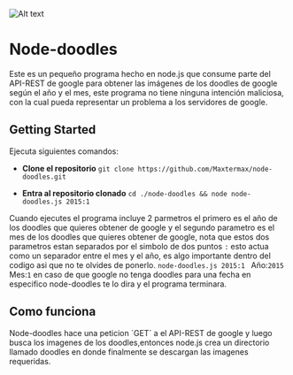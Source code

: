 ![Alt text]( http://lh5.ggpht.com/VJ551nPgKjFzhZ3Q9-ukMBJHhuQ-jSzj6ZC_WkmTsBD3vANXAevxTa0-JTnruWx4l3xTLjj8TTQJ4MgHPgYzf01zmhoO8CcUgR_LA3IehQ "doodle 2015")

Node-doodles
============
 Este es un pequeño programa hecho en node.js que consume parte del API-REST de google para obtener las imágenes de los doodles de google según el año y el mes, este programa no tiene ninguna intención maliciosa, con la cual pueda representar un problema a los servidores de google.

## Getting Started
Ejecuta siguientes comandos:

* **Clone el repositorio** 
`git clone https://github.com/Maxtermax/node-doodles.git`

* **Entra al repositorio clonado** 
`cd ./node-doodles && node node-doodles.js 2015:1 `

Cuando ejecutes el programa incluye 2 parmetros el primero es el año de los doodles que quieres obtener de google 
y el segundo parametro es el mes de los doodles que quieres obtener de google, nota que estos dos parametros estan separados por 
el simbolo de dos puntos `:` esto actua como un separador entre el mes y el año, es algo importante dentro del codigo asi que no te olvides de ponerlo.
`node-doodles.js 2015:1 `
Año:`2015`
Mes:`1`
en caso de que google no tenga doodles para una fecha en especifico node-doodles te lo dira y el programa terminara.

## Como funciona
Node-doodles hace una peticion ´GET´ a el API-REST de google y luego busca los imagenes de los doodles,entonces node.js crea un directorio llamado doodles en donde finalmente se descargan las imagenes requeridas. 



